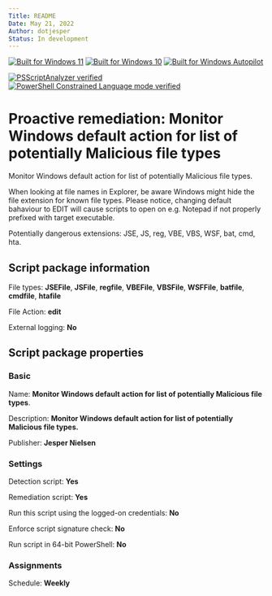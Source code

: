 ```yaml
---
Title: README
Date: May 21, 2022
Author: dotjesper
Status: In development
---
```


[![Built for Windows 11](https://img.shields.io/badge/Built%20for%20Windows%2011-Yes-blue?style=flat)](https://windows.com/ "Built for Windows 11")
[![Built for Windows 10](https://img.shields.io/badge/Built%20for%20Windows%2010-Yes-blue?style=flat)](https://windows.com/ "Built for Windows 10")
[![Built for Windows Autopilot](https://img.shields.io/badge/Built%20for%20Windows%20Autopilot-Yes-blue?style=flat)](https://docs.microsoft.com/en-us/mem/autopilot/windows-autopilot/ "Windows Autopilot")

[![PSScriptAnalyzer verified](https://img.shields.io/badge/PowerShell%20Script%20Analyzer%20verified-Yes-green?style=flat)](https://docs.microsoft.com/en-us/powershell/module/psscriptanalyzer/ "PowerShell Script Analyzer")
[![PowerShell Constrained Language mode verified](https://img.shields.io/badge/PowerShell%20Constrained%20Language%20mode%20verified-Yes-green?style=flat)](https://docs.microsoft.com/en-us/powershell/module/microsoft.powershell.core/about/about_language_modes/ "PowerShell Language mode")

# Proactive remediation: Monitor Windows default action for list of potentially Malicious file types

Monitor Windows default action for list of potentially Malicious file types.

When looking at file names in Explorer, be aware Windows might hide the file extension for known file types. Please notice, changing default bahaviour to EDIT will cause scripts to open on e.g. Notepad if not properly prefixed with target executable.

Potentially dangerous extensions: JSE, JS, reg, VBE, VBS, WSF, bat, cmd, hta.

## Script package information

File types: **JSEFile**, **JSFile**, **regfile**, **VBEFile**, **VBSFile**, **WSFFile**, **batfile**, **cmdfile**, **htafile**

File Action: **edit**

External logging: **No**

## Script package properties

### Basic

Name: **Monitor Windows default action for list of potentially Malicious file types**.

Description: **Monitor Windows default action for list of potentially Malicious file types.**

Publisher: **Jesper Nielsen**

### Settings

Detection script: **Yes**

Remediation script: **Yes**

Run this script using the logged-on credentials: **No**

Enforce script signature check: **No**

Run script in 64-bit PowerShell: **No**

### Assignments

Schedule: **Weekly**
